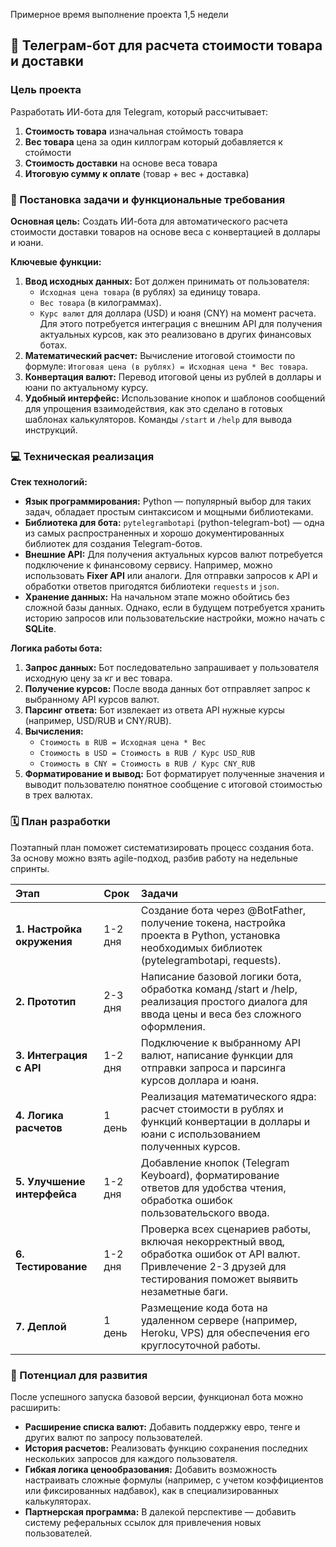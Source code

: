 Примерное время выполнение проекта 1,5 недели

## 🎯 **Телеграм-бот для расчета стоимости товара и доставки**

### **Цель проекта**
Разработать ИИ-бота для Telegram, который рассчитывает:
1. **Стоимость товара** изначальная стоймость товара
2. **Вес товара** цена за один киллограм который добавляется к стоймости
3. **Стоимость доставки** на основе веса товара
4. **Итоговую сумму к оплате** (товар + вес + доставка)

### 🎯 Постановка задачи и функциональные требования

**Основная цель:** Создать ИИ-бота для автоматического расчета стоимости доставки товаров на основе веса с конвертацией в доллары и юани.

**Ключевые функции:**

1.  **Ввод исходных данных:** Бот должен принимать от пользователя:
    *   `Исходная цена товара` (в рублях) за единицу товара.
    *   `Вес товара` (в килограммах).
    *   `Курс валют` для доллара (USD) и юаня (CNY) на момент расчета. Для этого потребуется интеграция с внешним API для получения актуальных курсов, как это реализовано в других финансовых ботах.
2.  **Математический расчет:** Вычисление итоговой стоимости по формуле: `Итоговая цена (в рублях) = Исходная цена * Вес товара`.
3.  **Конвертация валют:** Перевод итоговой цены из рублей в доллары и юани по актуальному курсу.
4.  **Удобный интерфейс:** Использование кнопок и шаблонов сообщений для упрощения взаимодействия, как это сделано в готовых шаблонах калькуляторов. Команды `/start` и `/help` для вывода инструкций.

### 💻 Техническая реализация

**Стек технологий:**
*   **Язык программирования:** Python — популярный выбор для таких задач, обладает простым синтаксисом и мощными библиотеками.
*   **Библиотека для бота:** `pytelegrambotapi` (python-telegram-bot) — одна из самых распространенных и хорошо документированных библиотек для создания Telegram-ботов.
*   **Внешние API:** Для получения актуальных курсов валют потребуется подключение к финансовому сервису. Например, можно использовать **Fixer API** или аналоги. Для отправки запросов к API и обработки ответов пригодятся библиотеки `requests` и `json`.
*   **Хранение данных:** На начальном этапе можно обойтись без сложной базы данных. Однако, если в будущем потребуется хранить историю запросов или пользовательские настройки, можно начать с **SQLite**.

**Логика работы бота:**
1.  **Запрос данных:** Бот последовательно запрашивает у пользователя исходную цену за кг и вес товара.
2.  **Получение курсов:** После ввода данных бот отправляет запрос к выбранному API курсов валют.
3.  **Парсинг ответа:** Бот извлекает из ответа API нужные курсы (например, USD/RUB и CNY/RUB).
4.  **Вычисления:**
    *   `Стоимость в RUB = Исходная цена * Вес`
    *   `Стоимость в USD = Стоимость в RUB / Курс USD_RUB`
    *   `Стоимость в CNY = Стоимость в RUB / Курс CNY_RUB`
5.  **Форматирование и вывод:** Бот форматирует полученные значения и выводит пользователю понятное сообщение с итоговой стоимостью в трех валютах.

### 🗓️ План разработки

Поэтапный план поможет систематизировать процесс создания бота. За основу можно взять agile-подход, разбив работу на недельные спринты.

| Этап | Срок | Задачи |
| :--- | :--- | :--- |
| **1. Настройка окружения** | 1-2 дня | Создание бота через @BotFather, получение токена, настройка проекта в Python, установка необходимых библиотек (pytelegrambotapi, requests). |
| **2. Прототип** | 2-3 дня | Написание базовой логики бота, обработка команд /start и /help, реализация простого диалога для ввода цены и веса без сложного оформления. |
| **3. Интеграция с API** | 1-2 дня | Подключение к выбранному API валют, написание функции для отправки запроса и парсинга курсов доллара и юаня. |
| **4. Логика расчетов** | 1 день | Реализация математического ядра: расчет стоимости в рублях и функций конвертации в доллары и юани с использованием полученных курсов. |
| **5. Улучшение интерфейса** | 1-2 дня | Добавление кнопок (Telegram Keyboard), форматирование ответов для удобства чтения, обработка ошибок пользовательского ввода. |
| **6. Тестирование** | 1-2 дня | Проверка всех сценариев работы, включая некорректный ввод, обработка ошибок от API валют. Привлечение 2-3 друзей для тестирования поможет выявить незаметные баги. |
| **7. Деплой** | 1 день | Размещение кода бота на удаленном сервере (например, Heroku, VPS) для обеспечения его круглосуточной работы. |

### 💎 Потенциал для развития

После успешного запуска базовой версии, функционал бота можно расширить:

*   **Расширение списка валют:** Добавить поддержку евро, тенге и других валют по запросу пользователей.
*   **История расчетов:** Реализовать функцию сохранения последних нескольких запросов для каждого пользователя.
*   **Гибкая логика ценообразования:** Добавить возможность настраивать сложные формулы (например, с учетом коэффициентов или фиксированных надбавок), как в специализированных калькуляторах.
*   **Партнерская программа:** В далекой перспективе — добавить систему реферальных ссылок для привлечения новых пользователей.

